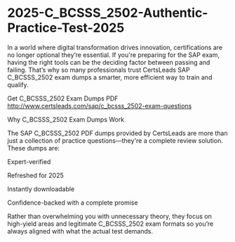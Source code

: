 # 2025-C_BCSSS_2502-Authentic-Practice-Test-2025
In a world where digital transformation drives innovation, certifications are no longer optional they’re essential. If you're preparing for the SAP exam, having the right tools can be the deciding factor between passing and failing. That’s why so many professionals trust CertsLeads SAP C_BCSSS_2502 exam dumps a smarter, more efficient way to train and qualify.

Get C_BCSSS_2502 Exam Dumps PDF http://www.certsleads.com/sap/c_bcsss_2502-exam-questions

Why C_BCSSS_2502 Exam Dumps Work

The SAP C_BCSSS_2502 PDF dumps provided by CertsLeads are more than just a collection of practice questions—they're a complete review solution. These dumps are:

Expert-verified

Refreshed for 2025

Instantly downloadable

 Confidence-backed with a complete promise

Rather than overwhelming you with unnecessary theory, they focus on high-yield areas and legitimate C_BCSSS_2502 exam formats so you’re always aligned with what the actual test demands.

 
